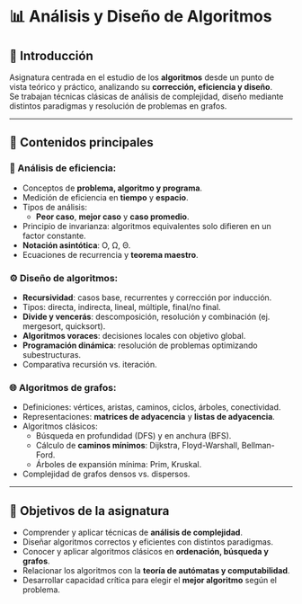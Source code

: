 # 📊 Análisis y Diseño de Algoritmos

## 📌 Introducción
Asignatura centrada en el estudio de los **algoritmos** desde un punto de vista teórico y práctico, analizando su **corrección, eficiencia y diseño**.  
Se trabajan técnicas clásicas de análisis de complejidad, diseño mediante distintos paradigmas y resolución de problemas en grafos.

---

## 🔹 Contenidos principales

### 🧮 Análisis de eficiencia:
- Conceptos de **problema, algoritmo y programa**.  
- Medición de eficiencia en **tiempo** y **espacio**.  
- Tipos de análisis:
  - **Peor caso**, **mejor caso** y **caso promedio**.  
- Principio de invarianza: algoritmos equivalentes solo difieren en un factor constante.  
- **Notación asintótica**: O, Ω, Θ.  
- Ecuaciones de recurrencia y **teorema maestro**.

### ⚙️ Diseño de algoritmos:
- **Recursividad**: casos base, recurrentes y corrección por inducción.  
- Tipos: directa, indirecta, lineal, múltiple, final/no final.  
- **Divide y vencerás**: descomposición, resolución y combinación (ej. mergesort, quicksort).  
- **Algoritmos voraces**: decisiones locales con objetivo global.  
- **Programación dinámica**: resolución de problemas optimizando subestructuras.  
- Comparativa recursión vs. iteración.

### 🌐 Algoritmos de grafos:
- Definiciones: vértices, aristas, caminos, ciclos, árboles, conectividad.  
- Representaciones: **matrices de adyacencia** y **listas de adyacencia**.  
- Algoritmos clásicos:
  - Búsqueda en profundidad (DFS) y en anchura (BFS).  
  - Cálculo de **caminos mínimos**: Dijkstra, Floyd-Warshall, Bellman-Ford.  
  - Árboles de expansión mínima: Prim, Kruskal.  
- Complejidad de grafos densos vs. dispersos.  


---

## 🎯 Objetivos de la asignatura
- Comprender y aplicar técnicas de **análisis de complejidad**.  
- Diseñar algoritmos correctos y eficientes con distintos paradigmas.  
- Conocer y aplicar algoritmos clásicos en **ordenación, búsqueda y grafos**.  
- Relacionar los algoritmos con la **teoría de autómatas y computabilidad**.  
- Desarrollar capacidad crítica para elegir el **mejor algoritmo** según el problema.  

